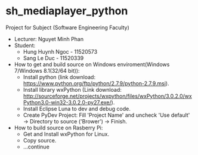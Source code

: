 # sh_mediaplayer_python
Project for Subject (Software Engineering Faculty)
- Lecturer: Nguyet Minh Phan
- Student: 
  + Hung Huynh Ngoc - 11520573
  + Sang Le Duc - 11520339
- How to get and build source on Windows enviroment(Windows 7/Windows 8.1(32/64 bit)):
  + Install python (link download: https://www.python.org/ftp/python/2.7.9/python-2.7.9.msi).
  + Install library wxPython (Link download: http://sourceforge.net/projects/wxpython/files/wxPython/3.0.2.0/wxPython3.0-win32-3.0.2.0-py27.exe/).
  + Install Eclipse Luna to dev and debug code.
  + Create PyDev Project: Fill 'Project Name' and uncheck 'Use default' -> Directory to source ('Brower') -> Finish.
- How to build source on Rasberry Pi:
  + Get and Install wxPython for Linux.
  + Copy source.
  + ...continue
